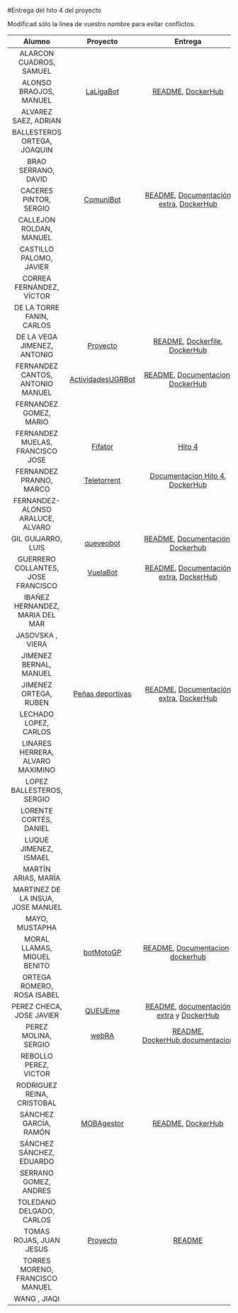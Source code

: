 #Entrega del hito 4 del proyecto

Modificad sólo la línea de vuestro nombre para evitar conflictos.


| Alumno  | Proyecto  | Entrega  | Actualización |
|:-:|:-:|:-:|:-:|
| ALARCON CUADROS, SAMUEL | | | |
| ALONSO BRAOJOS, MANUEL |[LaLigaBot](https://github.com/manuelalonsobraojos/proyectoIV) |[README](https://github.com/manuelalonsobraojos/proyectoIV/blob/master/README.md), [DockerHub](https://hub.docker.com/r/manuelalonsobraojos/proyectoiv/) | |
| ALVAREZ SAEZ, ADRIAN ||||
| BALLESTEROS ORTEGA, JOAQUIN | | | |
| BRAO SERRANO, DAVID | | | |
| CACERES PINTOR, SERGIO |[ComuniBot](https://github.com/sergiocaceres/IV)|[README](https://github.com/sergiocaceres/IV/blob/master/README.md), [Documentación extra](https://github.com/sergiocaceres/IV/blob/Documentacion/README.md#cuarto-hito-entorno-de-pruebas), [DockerHub](https://hub.docker.com/r/sergiocaceres/iv/) | |
| CALLEJON ROLDAN, MANUEL | | | |
| CASTILLO PALOMO, JAVIER | | | |
| CORREA FERNÁNDEZ, VÍCTOR | | | |
| DE LA TORRE FANIN, CARLOS | | | |
| DE LA VEGA JIMENEZ, ANTONIO |[Proyecto](https://github.com/antoniovj1/infraestructura_virtual_ugr)| [README](https://github.com/antoniovj1/infraestructura_virtual_ugr/blob/master/README.md), [Dockerfile](https://github.com/antoniovj1/infraestructura_virtual_ugr/blob/master/Dockerfile), [DockerHub](https://hub.docker.com/r/antoniovj1/infraestructura_virtual_ugr/) | |
| FERNANDEZ CANTOS, ANTONIO MANUEL | [ActividadesUGRBot](https://github.com/Antkk10/BotTelegramInfoActividadesUGR)| [README](https://github.com/Antkk10/BotTelegramInfoActividadesUGR/blob/master/README.md), [Documentacion](https://github.com/Antkk10/BotTelegramInfoActividadesUGR/blob/Documentacion/documentacionhito4.md), [DockerHub](https://hub.docker.com/r/antkk/bottelegraminfoactividadesugr/)| |
| FERNANDEZ GOMEZ, MARIO | | | |
| FERNANDEZ MUELAS, FRANCISCO JOSE |[Fifator](https://github.com/fjfernandez93/ProyectoIV)| [Hito 4](https://github.com/fjfernandez93/ProyectoIV/milestone/5)| |
| FERNANDEZ PRANNO, MARCO | [Teletorrent](https://github.com/MarFerPra/teletorrent) | [Documentacion Hito 4](https://github.com/MarFerPra/teletorrent/tree/documentation), [DockerHub](https://hub.docker.com/r/marcofp/teletorrent-bot/) | |
| FERNANDEZ-ALONSO ARALUCE, ALVARO | | | |
| GIL GUIJARRO, LUIS |[queveobot](https://github.com/LuisGi93/proyectoIV2016-2017) |[README](https://github.com/LuisGi93/proyectoIV2016-2017/blob/master/README.md), [Documentación](https://github.com/LuisGi93/proyectoIV2016-2017/blob/hito2/README.md), [Dockerhub](https://hub.docker.com/r/luisgi93/proyectoiv2016-2017/) | |
| GUERRERO COLLANTES, JOSE FRANCISCO | [VuelaBot](https://github.com/jfranguerrero/IV) | [README](https://github.com/jfranguerrero/IV/blob/master/README.md), [Documentación extra](https://github.com/jfranguerrero/IV/blob/Documentacion/README.md#hito-4-entorno-de-pruebas), [DockerHub](https://hub.docker.com/r/jfranguerrero/iv/) | |
| IBAÑEZ HERNANDEZ, MARIA DEL MAR | | | |
| JASOVSKA , VIERA | | | |
| JIMENEZ BERNAL, MANUEL | | | |
| JIMENEZ ORTEGA, RUBEN | [Peñas deportivas](https://github.com/rubenjo7/IV) | [README](https://github.com/rubenjo7/IV/blob/master/README.md), [Documentación extra](https://github.com/rubenjo7/IV/tree/Documentacion#entorno-de-pruebas), [DockerHub](https://hub.docker.com/r/rubenjo7/iv/) | |
| LECHADO LOPEZ, CARLOS | | | | |
| LINARES HERRERA, ALVARO MAXIMINO | | | |
| LOPEZ BALLESTEROS, SERGIO | | | |
| LORENTE CORTÉS, DANIEL | | | |
| LUQUE JIMENEZ, ISMAEL | | | |
| MARTÍN ARIAS, MARÍA | | | |
| MARTINEZ DE LA INSUA, JOSE MANUEL | | | |
| MAYO, MUSTAPHA | | | |
| MORAL LLAMAS, MIGUEL BENITO | [botMotoGP](https://github.com/Miguelmoral/IV) | [README](https://github.com/Miguelmoral/IV/blob/master/README.md), [Documentacion](https://miguelmoral.github.io/IV/) , [dockerhub](https://hub.docker.com/r/miguelmoral/iv/) | |
| ORTEGA ROMERO, ROSA ISABEL | | | |
| PEREZ CHECA, JOSE JAVIER |[QUEUEme](https://github.com/josejapch/proyectoIV1617) |[README](https://github.com/josejapch/proyectoIV1617/blob/master/README.md), [documentación extra](https://github.com/josejapch/documentacion-Proyecto-IV/blob/master/hito4.md) y [DockerHub](https://hub.docker.com/r/josejapch/proyectoiv1617/)| |
| PEREZ MOLINA, SERGIO |[webRA](https://github.com/Sergiopopoulos/IV-perezmolinasergio) |[README](https://github.com/Sergiopopoulos/IV-perezmolinasergio/blob/master/README.md), [DockerHub](https://hub.docker.com/r/sergiopopoulos/iv-perezmolinasergio/),[documentacion](https://github.com/Sergiopopoulos/IV-perezmolinasergio/blob/Documentacion/documentacionhito4.md) | |
| REBOLLO PEREZ, VICTOR | | | |
| RODRIGUEZ REINA, CRISTOBAL | | | |
| SÁNCHEZ GARCÍA, RAMÓN | [MOBAgestor](https://github.com/Chentaco/Proyecto-IV) | [README](https://github.com/Chentaco/Proyecto-IV/blob/master/README.md), [DockerHub](https://hub.docker.com/r/chentaco/mobagestor/) | |
| SÁNCHEZ SÁNCHEZ, EDUARDO | | | |
| SERRANO GOMEZ, ANDRES | | | |
| TOLEDANO DELGADO, CARLOS | | | |
| TOMAS ROJAS, JUAN JESUS | [Proyecto](https://github.com/juanjetomas/ProyectoIV) | [README](https://github.com/juanjetomas/ProyectoIV/blob/master/README.md) | |
| TORRES MORENO, FRANCISCO MANUEL | | | |
| WANG , JIAQI | | | |
